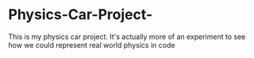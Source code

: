 # Physics-Car-Project-
This is my physics car project. It's actually more of an experiment to see how we could represent real world physics in code
